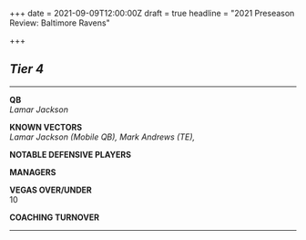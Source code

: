 +++
date = 2021-09-09T12:00:00Z
draft = true
headline = "2021 Preseason Review: Baltimore Ravens"

+++
## _Tier 4_

***

**QB**  
_Lamar Jackson_

**KNOWN VECTORS**  
_Lamar Jackson (Mobile QB), Mark Andrews (TE),_

**NOTABLE DEFENSIVE PLAYERS**

**MANAGERS**

**VEGAS OVER/UNDER**  
10

**COACHING TURNOVER**

***